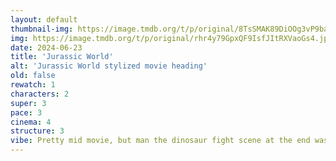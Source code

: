 ```yaml
---
layout: default
thumbnail-img: https://image.tmdb.org/t/p/original/8TsSMAK89DiOOg3vP9baQEt1DNi.png
img: https://image.tmdb.org/t/p/original/rhr4y79GpxQF9IsfJItRXVaoGs4.jpg
date: 2024-06-23
title: 'Jurassic World'
alt: 'Jurassic World stylized movie heading'
old: false
rewatch: 1
characters: 2
super: 3
pace: 3
cinema: 4
structure: 3
vibe: Pretty mid movie, but man the dinosaur fight scene at the end was cool
---
```

